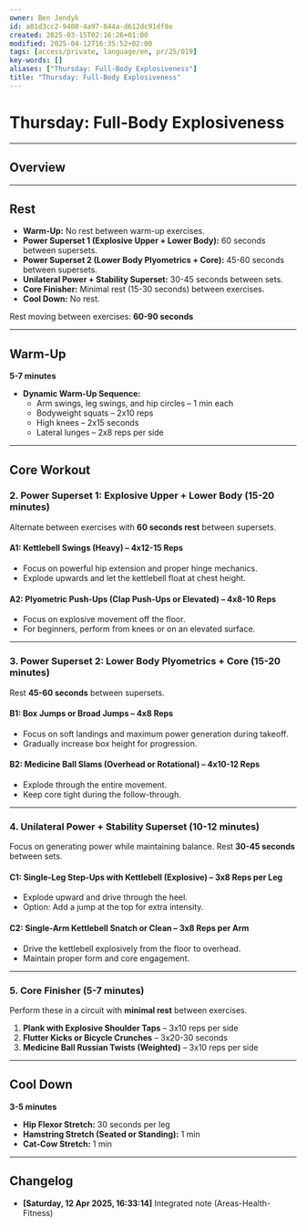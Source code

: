```yaml
---
owner: Ben Jendyk
id: a81d3cc2-9408-4a97-844a-d612dc91df8e
created: 2025-03-15T02:16:26+01:00
modified: 2025-04-12T16:35:52+02:00
tags: [access/private, language/en, pr/25/019]
key-words: []
aliases: ["Thursday: Full-Body Explosiveness"]
title: "Thursday: Full-Body Explosiveness"
---
```


# Thursday: Full-Body Explosiveness

---

## Overview

---

## Rest

- **Warm-Up:** No rest between warm-up exercises.  
- **Power Superset 1 (Explosive Upper + Lower Body):** 60 seconds between supersets.  
- **Power Superset 2 (Lower Body Plyometrics + Core):** 45-60 seconds between supersets.  
- **Unilateral Power + Stability Superset:** 30-45 seconds between sets.  
- **Core Finisher:** Minimal rest (15-30 seconds) between exercises.  
- **Cool Down:** No rest.

Rest moving between exercises: **60-90 seconds**

---

## Warm-Up

**5-7 minutes**

- **Dynamic Warm-Up Sequence:**  
  - Arm swings, leg swings, and hip circles – 1 min each  
  - Bodyweight squats – 2x10 reps  
  - High knees – 2x15 seconds  
  - Lateral lunges – 2x8 reps per side

---

## Core Workout

### **2. Power Superset 1: Explosive Upper + Lower Body (15-20 minutes)**

Alternate between exercises with **60 seconds rest** between supersets.

#### **A1: Kettlebell Swings (Heavy)** – 4x12-15 Reps

- Focus on powerful hip extension and proper hinge mechanics.  
- Explode upwards and let the kettlebell float at chest height.

#### **A2: Plyometric Push-Ups (Clap Push-Ups or Elevated)** – 4x8-10 Reps

- Focus on explosive movement off the floor.  
- For beginners, perform from knees or on an elevated surface.

---

### **3. Power Superset 2: Lower Body Plyometrics + Core (15-20 minutes)**

Rest **45-60 seconds** between supersets.

#### **B1: Box Jumps or Broad Jumps** – 4x8 Reps

- Focus on soft landings and maximum power generation during takeoff.  
- Gradually increase box height for progression.

#### **B2: Medicine Ball Slams (Overhead or Rotational)** – 4x10-12 Reps

- Explode through the entire movement.  
- Keep core tight during the follow-through.

---

### **4. Unilateral Power + Stability Superset (10-12 minutes)**

Focus on generating power while maintaining balance. Rest **30-45 seconds** between sets.

#### **C1: Single-Leg Step-Ups with Kettlebell (Explosive)** – 3x8 Reps per Leg

- Explode upward and drive through the heel.  
- Option: Add a jump at the top for extra intensity.

#### **C2: Single-Arm Kettlebell Snatch or Clean** – 3x8 Reps per Arm

- Drive the kettlebell explosively from the floor to overhead.  
- Maintain proper form and core engagement.

---

### **5. Core Finisher (5-7 minutes)**

Perform these in a circuit with **minimal rest** between exercises.

1. **Plank with Explosive Shoulder Taps** – 3x10 reps per side  
2. **Flutter Kicks or Bicycle Crunches** – 3x20-30 seconds  
3. **Medicine Ball Russian Twists (Weighted)** – 3x10 reps per side  

---

## Cool Down

**3-5 minutes**

- **Hip Flexor Stretch:** 30 seconds per leg  
- **Hamstring Stretch (Seated or Standing):** 1 min  
- **Cat-Cow Stretch:** 1 min

---

## Changelog

- **[Saturday, 12 Apr 2025, 16:33:14]** Integrated note (Areas-Health-Fitness)  
